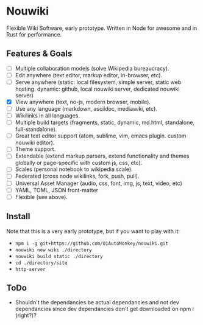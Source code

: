 # Nouwiki

Flexible Wiki Software, early prototype. Written in Node for awesome and in Rust for performance.

## Features & Goals

- [ ] Multiple collaboration models (solve Wikipedia bureaucracy).
- [ ] Edit anywhere (text editor, markup editor, in-browser, etc).
- [ ] Serve anywhere (static: local filesystem, simple server, static web hosting. dynamic: github, local nouwiki server, dedicated nouwiki server)
- [x] View anywhere (text, no-js, modern browser, mobile).
- [ ] Use any language (markdown, asciidoc, mediawiki, etc).
- [ ] Wikilinks in all languages.
- [ ] Multiple build targets (fragments, static, dynamic, md.html, standalone, full-standalone).
- [ ] Great text editor support (atom, sublime, vim, emacs plugin. custom nouwiki editor).
- [ ] Theme support.
- [ ] Extendable (extend markup parsers, extend functionality and themes globally or page-specific with custom js, css, etc).
- [ ] Scales (personal notebook to wikipedia scale).
- [ ] Federated (cross node wikilinks, fork, push, pull).
- [ ] Universal Asset Manager (audio, css, font, img, js, text, video, etc)
- [ ] YAML, TOML, JSON front-matter
- [ ] Flexible (see above).

## Install

Note that this is a very early prototype, but if you want to play with it:

- `npm i -g git+https://github.com/01AutoMonkey/nouwiki.git`
- `nouwiki new wiki ./directory`
- `nouwiki build static ./directory`
- `cd ./directory/site`
- `http-server`

## ToDo

- Shouldn't the dependancies be actual dependancies and not dev dependancies since dev dependancies don't get downloaded on npm i (right?)?
